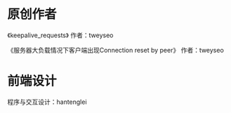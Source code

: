 # 原创作者

《keepalive_requests》  作者：tweyseo

《服务器大负载情况下客户端出现Connection reset by peer》  作者：tweyseo





# 前端设计

程序与交互设计：hantenglei
